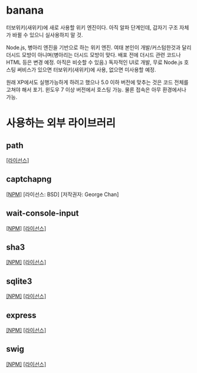 # banana
터보위키(새위키)에 새로 사용할 위키 엔진이다. 아직 알파 단계인데, 갑자기 구조 자체가 바뀔 수 있으니 실사용하지 말 것.

Node.js, 병아리 엔진을 기반으로 하는 위키 엔진. 여태 본인이 개발/커스텀한것과 달리 더시드 모방이 아니며(병아리는 더시드 모방이 맞다. 배포 전에 더시드 관련 코드나 HTML 등은 변경 예정. 아직은 비슷할 수 있음.) 독자적인 UI로 개발, 무료 Node.js 호스팅 써비스가 있으면 터보위키(새위키)에 사용, 없으면 미사용할 예정.

원래 XP에서도 실행가능하게 하려고 했으나 5.0 이하 버전에 맞추는 것은 코드 전체를 고쳐야 해서 포기. 윈도우 7 이상 버전에서 호스팅 가능. 물론 접속은 아무 환경에서나 가능.

# 사용하는 외부 라이브러리
## path
[[라이선스]](https://github.com/jinder/path/blob/master/LICENSE)

## captchapng
[[NPM]](npmjs.com/package/captchapng) \[라이선스: BSD] \[저작권자: George Chan]

## wait-console-input
[[NPM]](https://www.npmjs.com/package/wait-console-input) [[라이선스]](https://github.com/peeyush-pant/wait-console-input/blob/master/LICENSE)

## sha3
[[NPM]](https://www.npmjs.com/package/sha3) [[라이선스]](https://github.com/phusion/node-sha3/blob/master/LICENSE)

## sqlite3
[[NPM]](https://www.npmjs.com/package/sqlite3) [[라이선스]](https://github.com/mapbox/node-sqlite3/blob/master/LICENSE)

## express
[[NPM]](https://www.npmjs.com/package/express) [[라이선스]](https://github.com/expressjs/express/blob/master/LICENSE)

## swig
[[NPM]](https://www.npmjs.com/package/swig) [[라이선스]](https://github.com/paularmstrong/swig/blob/master/LICENSE)
